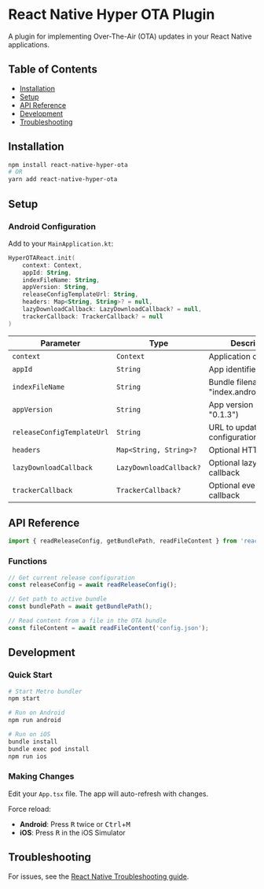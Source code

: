 # React Native Hyper OTA Plugin

A plugin for implementing Over-The-Air (OTA) updates in your React Native applications.

## Table of Contents
- [Installation](#installation)
- [Setup](#setup)
- [API Reference](#api-reference)
- [Development](#development)
- [Troubleshooting](#troubleshooting)

## Installation

```sh
npm install react-native-hyper-ota
# OR
yarn add react-native-hyper-ota
```

## Setup

### Android Configuration

Add to your `MainApplication.kt`:

```kotlin
HyperOTAReact.init(
    context: Context,
    appId: String,
    indexFileName: String,
    appVersion: String,
    releaseConfigTemplateUrl: String,
    headers: Map<String, String>? = null,
    lazyDownloadCallback: LazyDownloadCallback? = null,
    trackerCallback: TrackerCallback? = null
)
```

| Parameter | Type | Description |
|-----------|------|-------------|
| `context` | `Context` | Application context |
| `appId` | `String` | App identifier |
| `indexFileName` | `String` | Bundle filename (e.g., "index.android.bundle") |
| `appVersion` | `String` | App version (e.g., "0.1.3") |
| `releaseConfigTemplateUrl` | `String` | URL to updates configuration JSON |
| `headers` | `Map<String, String>?` | Optional HTTP headers |
| `lazyDownloadCallback` | `LazyDownloadCallback?` | Optional lazy download callback |
| `trackerCallback` | `TrackerCallback?` | Optional event tracking callback |

## API Reference

```javascript
import { readReleaseConfig, getBundlePath, readFileContent } from 'react-native-hyper-ota';
```

### Functions

```javascript
// Get current release configuration
const releaseConfig = await readReleaseConfig();

// Get path to active bundle
const bundlePath = await getBundlePath();

// Read content from a file in the OTA bundle
const fileContent = await readFileContent('config.json');
```

## Development

### Quick Start

```sh
# Start Metro bundler
npm start

# Run on Android
npm run android

# Run on iOS
bundle install
bundle exec pod install
npm run ios
```

### Making Changes

Edit your `App.tsx` file. The app will auto-refresh with changes.

Force reload:
- **Android**: Press <kbd>R</kbd> twice or <kbd>Ctrl</kbd>+<kbd>M</kbd>
- **iOS**: Press <kbd>R</kbd> in the iOS Simulator

## Troubleshooting

For issues, see the [React Native Troubleshooting guide](https://reactnative.dev/docs/troubleshooting).
